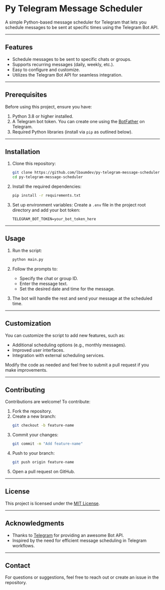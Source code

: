 # Py Telegram Message Scheduler

A simple Python-based message scheduler for Telegram that lets you schedule messages to be sent at specific times using the Telegram Bot API.

---

## Features

- Schedule messages to be sent to specific chats or groups.
- Supports recurring messages (daily, weekly, etc.).
- Easy to configure and customize.
- Utilizes the Telegram Bot API for seamless integration.

---

## Prerequisites

Before using this project, ensure you have:

1. Python 3.8 or higher installed.
2. A Telegram bot token. You can create one using the [BotFather](https://core.telegram.org/bots#botfather) on Telegram.
3. Required Python libraries (install via `pip` as outlined below).

---

## Installation

1. Clone this repository:
   ```bash
   git clone https://github.com/lbaumdev/py-telegram-message-scheduler.git
   cd py-telegram-message-scheduler
   ```

2. Install the required dependencies:
   ```bash
   pip install -r requirements.txt
   ```

3. Set up environment variables:
   Create a `.env` file in the project root directory and add your bot token:
   ```env
   TELEGRAM_BOT_TOKEN=your_bot_token_here
   ```

---

## Usage

1. Run the script:
   ```bash
   python main.py
   ```

2. Follow the prompts to:
   - Specify the chat or group ID.
   - Enter the message text.
   - Set the desired date and time for the message.

3. The bot will handle the rest and send your message at the scheduled time.

---

## Customization

You can customize the script to add new features, such as:

- Additional scheduling options (e.g., monthly messages).
- Improved user interfaces.
- Integration with external scheduling services.

Modify the code as needed and feel free to submit a pull request if you make improvements.

---

## Contributing

Contributions are welcome! To contribute:

1. Fork the repository.
2. Create a new branch:
   ```bash
   git checkout -b feature-name
   ```
3. Commit your changes:
   ```bash
   git commit -m "Add feature-name"
   ```
4. Push to your branch:
   ```bash
   git push origin feature-name
   ```
5. Open a pull request on GitHub.

---

## License

This project is licensed under the [MIT License](LICENSE).

---

## Acknowledgments

- Thanks to [Telegram](https://core.telegram.org/bots/api) for providing an awesome Bot API.
- Inspired by the need for efficient message scheduling in Telegram workflows.

---

## Contact

For questions or suggestions, feel free to reach out or create an issue in the repository.
